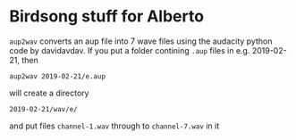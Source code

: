# Birdsong stuff for Alberto

`aup2wav` converts an aup file into 7 wave files using the audacity python
code by davidavdav. If you put a folder contining `.aup` files in e.g.
2019-02-21, then

    aup2wav 2019-02-21/e.aup

will create a directory

    2019-02-21/wav/e/

and put files `channel-1.wav` through to `channel-7.wav` in it
